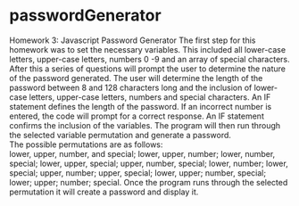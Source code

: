 # passwordGenerator
Homework 3: Javascript Password Generator
The first step for this homework was to set the necessary variables.  This included all lower-case letters, upper-case letters, numbers 0 -9 and an array of special characters.  After this a series of questions will prompt the user to determine the nature of the password generated.  The user will determine the length of the password between 8 and 128 characters long and the inclusion of lower-case letters, upper-case letters, numbers and special characters.  An IF statement defines the length of the password.  If an incorrect number is entered, the code will prompt for a correct response.  An IF statement confirms the inclusion of the variables.  The program will then run through the selected variable permutation and generate a password.  
The possible permutations are as follows:  
  lower, upper, number, and special;
  lower, upper, number;
  lower, number, special;
  lower, upper, special;
  upper, number, special;
  lower, number;
  lower, special;
  upper, number;
  upper, special;
  lower, upper;
  number, special;
  lower;
  upper;
  number;
  special.
  Once the program runs through the selected permutation it will create a password and display it.
  
